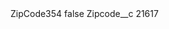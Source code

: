 <?xml version="1.0" encoding="UTF-8"?>
<CustomMetadata xmlns="http://soap.sforce.com/2006/04/metadata" xmlns:xsi="http://www.w3.org/2001/XMLSchema-instance" xmlns:xsd="http://www.w3.org/2001/XMLSchema">
    <label>ZipCode354</label>
    <protected>false</protected>
    <values>
        <field>Zipcode__c</field>
        <value xsi:type="xsd:string">21617</value>
    </values>
</CustomMetadata>
